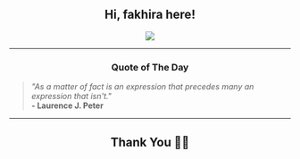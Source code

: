 <h2 align="center"> Hi, fakhira here!</h2>

<p align="center">
<a href="https://github.com/fakhiralkda" alt="github streak"><img src="https://dvst-streak.herokuapp.com/?user=fakhiralkda&theme=tokyonight&fire=DD472C"></a>
</p>

<hr>
<h3 align="center">Quote of The Day</h3>
<p align="center">
<blockquote>
<i>"As a matter of fact is an expression that precedes many an expression that isn't."</i>
<br>
<b>- Laurence J. Peter</b>
</blockquote>
</p>


<hr>
<h2 align="center">Thank You 🙏🏼</h2>
